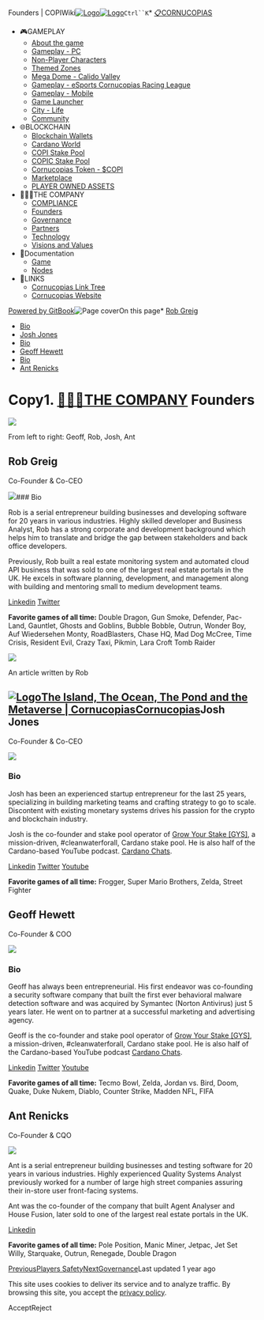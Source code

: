 Founders | COPIWiki[![Logo](https://copiwiki.cornucopias.io/~gitbook/image?url=https%3A%2F%2F1762761122-files.gitbook.io%2F%7E%2Ffiles%2Fv0%2Fb%2Fgitbook-x-prod.appspot.com%2Fo%2Forganizations%252FVpfHHIHQI6ROs7kspCfa%252Fsites%252Fsite_dzbNR%252Flogo%252FxczoLfMLSrLZyl8UxDSg%252FCornucopias_Logo-White-Medium.png%3Falt%3Dmedia%26token%3Dcfef2e74-c264-4b9d-bc1c-d89788f5dc9c&width=260&dpr=4&quality=100&sign=ce383b9c&sv=2)![Logo](https://copiwiki.cornucopias.io/~gitbook/image?url=https%3A%2F%2F1762761122-files.gitbook.io%2F%7E%2Ffiles%2Fv0%2Fb%2Fgitbook-x-prod.appspot.com%2Fo%2Forganizations%252FVpfHHIHQI6ROs7kspCfa%252Fsites%252Fsite_dzbNR%252Flogo%252FxczoLfMLSrLZyl8UxDSg%252FCornucopias_Logo-White-Medium.png%3Falt%3Dmedia%26token%3Dcfef2e74-c264-4b9d-bc1c-d89788f5dc9c&width=260&dpr=4&quality=100&sign=ce383b9c&sv=2)](/)`Ctrl``K`* [📋CORNUCOPIAS](/)
* 🎮GAMEPLAY
	+ [About the game](/gameplay/about-the-game)
	+ [Gameplay - PC](/gameplay/gameplay-pc)
	+ [Non-Player Characters](/gameplay/non-player-characters)
	+ [Themed Zones](/gameplay/themed-zones)
	+ [Mega Dome - Calido Valley](/gameplay/mega-dome-calido-valley)
	+ [Gameplay - eSports Cornucopias Racing League](/gameplay/gameplay-esports-cornucopias-racing-league)
	+ [Gameplay - Mobile](/gameplay/gameplay-mobile)
	+ [Game Launcher](/gameplay/game-launcher)
	+ [City - Life](/gameplay/city-life)
	+ [Community](/gameplay/community)
* 🌐BLOCKCHAIN
	+ [Blockchain Wallets](/blockchain/blockchain-wallets)
	+ [Cardano World](/blockchain/cardano-world)
	+ [COPI Stake Pool](/blockchain/copi-stake-pool)
	+ [COPIC Stake Pool](/blockchain/copic-stake-pool)
	+ [Cornucopias Token - $COPI](/blockchain/cornucopias-token-usdcopi)
	+ [Marketplace](/blockchain/marketplace)
	+ [PLAYER OWNED ASSETS](/blockchain/player-owned-assets)
* 🧑‍🤝‍🧑THE COMPANY
	+ [COMPLIANCE](/the-company/compliance)
	+ [Founders](/the-company/founders)
	+ [Governance](/the-company/governance)
	+ [Partners](/the-company/partners)
	+ [Technology](/the-company/technology)
	+ [Visions and Values](/the-company/visions-and-values)
* 📖Documentation
	+ [Game](/documentation/game)
	+ [Nodes](/documentation/nodes)
* 🔗LINKS
	+ [Cornucopias Link Tree](https://linktr.ee/cornucopias.game)
	+ [Cornucopias Website](https://www.cornucopias.io)

[Powered by GitBook](https://www.gitbook.com/?utm_source=content&utm_medium=trademark&utm_campaign=PQmCVki2WHg9QcW9pdrX)![Page cover](https://copiwiki.cornucopias.io/~gitbook/image?url=https%3A%2F%2F4046923609-files.gitbook.io%2F%7E%2Ffiles%2Fv0%2Fb%2Fgitbook-x-prod.appspot.com%2Fo%2Fspaces%252FPQmCVki2WHg9QcW9pdrX%252Fuploads%252FIefiCYKaEOcRGfcs9dYM%252FCOPI_Wiki_Titles_Founders.jpg%3Falt%3Dmedia%26token%3D4f275545-d5d2-453b-94f4-99cd3a038de8&width=1248&dpr=4&quality=100&sign=c5a71183&sv=2)On this page* [Rob Greig](#rob-greig)
* [Bio](#bio)
* [Josh Jones](#josh-jones)
* [Bio](#bio-1)
* [Geoff Hewett](#geoff-hewett)
* [Bio](#bio-2)
* [Ant Renicks](#ant-renicks)

Copy1. [🧑‍🤝‍🧑THE COMPANY](/the-company)
Founders
========

![](https://copiwiki.cornucopias.io/~gitbook/image?url=https%3A%2F%2F4046923609-files.gitbook.io%2F%7E%2Ffiles%2Fv0%2Fb%2Fgitbook-x-prod.appspot.com%2Fo%2Fspaces%252FPQmCVki2WHg9QcW9pdrX%252Fuploads%252FAtGpu9R6mTTGYtMcv5oX%252Fphoto_2022-07-01_11-48-57.png%3Falt%3Dmedia%26token%3D276dea38-bea7-4f30-b20f-1ae56621e0ed&width=768&dpr=4&quality=100&sign=b2f8b16d&sv=2)

From left to right: Geoff, Rob, Josh, Ant

Rob Greig
---------

Co-Founder & Co-CEO

![](https://copiwiki.cornucopias.io/~gitbook/image?url=https%3A%2F%2F4046923609-files.gitbook.io%2F%7E%2Ffiles%2Fv0%2Fb%2Fgitbook-x-prod.appspot.com%2Fo%2Fspaces%252FPQmCVki2WHg9QcW9pdrX%252Fuploads%252FVPcQyC9fB4sXfIAkcq5c%252Frobbw.png%3Falt%3Dmedia%26token%3D019ee900-87f7-4f67-848a-05c45dee7835&width=768&dpr=4&quality=100&sign=66ce1731&sv=2)### Bio

Rob is a serial entrepreneur building businesses and developing software for 20 years in various industries. Highly skilled developer and Business Analyst, Rob has a strong corporate and development background which helps him to translate and bridge the gap between stakeholders and back office developers.

Previously, Rob built a real estate monitoring system and automated cloud API business that was sold to one of the largest real estate portals in the UK. He excels in software planning, development, and management along with building and mentoring small to medium development teams.

[Linkedin](https://www.linkedin.com/in/rob-greig-2076b053) [Twitter](https://twitter.com/RobGreig3)

**Favorite games of all time:** Double Dragon, Gun Smoke, Defender, Pac-Land, Gauntlet, Ghosts and Goblins, Bubble Bobble, Outrun, Wonder Boy, Auf Wiedersehen Monty, RoadBlasters, Chase HQ, Mad Dog McCree, Time Crisis, Resident Evil, Crazy Taxi, Pikmin, Lara Croft Tomb Raider

![](https://copiwiki.cornucopias.io/~gitbook/image?url=https%3A%2F%2F4046923609-files.gitbook.io%2F%7E%2Ffiles%2Fv0%2Fb%2Fgitbook-x-prod.appspot.com%2Fo%2Fspaces%252FPQmCVki2WHg9QcW9pdrX%252Fuploads%252FqSySGNJSdB1ZOOLbSzoV%252Fimage.png%3Falt%3Dmedia%26token%3Dfe191076-b991-401e-ae6d-1b46463db10f&width=768&dpr=4&quality=100&sign=31db96f4&sv=2)

An article written by Rob

[![Logo](https://copiwiki.cornucopias.io/~gitbook/image?url=https%3A%2F%2Fcornucopias.io%2F_assets%2Ffavicon%2Fapple-touch-icon.png&width=20&dpr=4&quality=100&sign=7cd0787d&sv=2)The Island, The Ocean, The Pond and the Metaverse | CornucopiasCornucopias](https://www.cornucopias.io/2022/03/10/the-island-the-ocean-the-pond-and-the-metaverse)Josh Jones
----------

Co-Founder & Co-CEO

![](https://copiwiki.cornucopias.io/~gitbook/image?url=https%3A%2F%2F4046923609-files.gitbook.io%2F%7E%2Ffiles%2Fv0%2Fb%2Fgitbook-x-prod.appspot.com%2Fo%2Fspaces%252FPQmCVki2WHg9QcW9pdrX%252Fuploads%252FfFcgicfLgObBoEV4G3zQ%252Fimage.png%3Falt%3Dmedia%26token%3De1208f5b-d52a-4977-8b60-8eaf4184c202&width=300&dpr=4&quality=100&sign=627d7dab&sv=2)

### Bio

Josh has been an experienced startup entrepreneur for the last 25 years, specializing in building marketing teams and crafting strategy to go to scale. Discontent with existing monetary systems drives his passion for the crypto and blockchain industry.

Josh is the co-founder and stake pool operator of [Grow Your Stake [GYS]](https://twitter.com/GrowYourStake), a mission-driven, #cleanwaterforall, Cardano stake pool. He is also half of the Cardano-based YouTube podcast. [Cardano Chats](https://www.youtube.com/c/CardanoChats).

[Linkedin](https://www.linkedin.com/in/joshjones2000) [Twitter](https://twitter.com/keyofjoshua) [Youtube](https://www.youtube.com/c/CardanoChats)

**Favorite games of all time:** Frogger, Super Mario Brothers, Zelda, Street Fighter

Geoff Hewett
------------

Co-Founder & COO

![](https://copiwiki.cornucopias.io/~gitbook/image?url=https%3A%2F%2F4046923609-files.gitbook.io%2F%7E%2Ffiles%2Fv0%2Fb%2Fgitbook-x-prod.appspot.com%2Fo%2Fspaces%252FPQmCVki2WHg9QcW9pdrX%252Fuploads%252FGe7Lq7S2tTd93KDLoF0U%252Fimage.png%3Falt%3Dmedia%26token%3Dd1b39ef8-6c68-47d5-b7da-4e851dd3e003&width=300&dpr=4&quality=100&sign=fd4f2978&sv=2)

### Bio

Geoff has always been entrepreneurial. His first endeavor was co-founding a security software company that built the first ever behavioral malware detection software and was acquired by Symantec (Norton Antivirus) just 5 years later. He went on to partner at a successful marketing and advertising agency.

Geoff is the co-founder and stake pool operator of [Grow Your Stake [GYS]](https://twitter.com/GrowYourStake), a mission-driven, #cleanwaterforall, Cardano stake pool. He is also half of the Cardano-based YouTube podcast [Cardano Chats](https://www.youtube.com/c/CardanoChats).

[Linkedin](https://www.linkedin.com/in/geoff-hewett-444a26a) [Twitter](https://twitter.com/GrowYourStake) [Youtube](https://www.youtube.com/c/CardanoChats)

**Favorite games of all time:** Tecmo Bowl, Zelda, Jordan vs. Bird, Doom, Quake, Duke Nukem, Diablo, Counter Strike, Madden NFL, FIFA

Ant Renicks
-----------

Co-Founder & CQO

![](https://copiwiki.cornucopias.io/~gitbook/image?url=https%3A%2F%2F4046923609-files.gitbook.io%2F%7E%2Ffiles%2Fv0%2Fb%2Fgitbook-x-prod.appspot.com%2Fo%2Fspaces%252FPQmCVki2WHg9QcW9pdrX%252Fuploads%252Fr2JtHzLwTBgydZluwuzo%252Fimage.png%3Falt%3Dmedia%26token%3Dffc9b0cb-3bc9-4ea6-84d9-2d84b949c2cc&width=300&dpr=4&quality=100&sign=5e153571&sv=2)

Ant is a serial entrepreneur building businesses and testing software for 20 years in various industries. Highly experienced Quality Systems Analyst previously worked for a number of large high street companies assuring their in-store user front-facing systems. 

Ant was the co-founder of the company that built Agent Analyser and House Fusion, later sold to one of the largest real estate portals in the UK.

[Linkedin](https://www.linkedin.com/in/ant-renicks-643483219/)

**Favorite games of all time:** Pole Position, Manic Miner, Jetpac, Jet Set Willy, Starquake, Outrun, Renegade, Double Dragon

[PreviousPlayers Safety](/the-company/compliance/players-safety)[NextGovernance](/the-company/governance)Last updated 1 year ago

This site uses cookies to deliver its service and to analyze traffic. By browsing this site, you accept the [privacy policy](https://www.cornucopias.io/privacy-policy).

AcceptReject